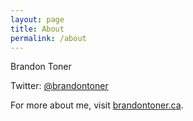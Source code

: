 ```yaml
---
layout: page
title: About
permalink: /about
---
```


Brandon Toner

Twitter: [@brandontoner](https://twitter.com/brandontoner)

For more about me, visit [brandontoner.ca](http://brandontoner.ca/hello.opml).
